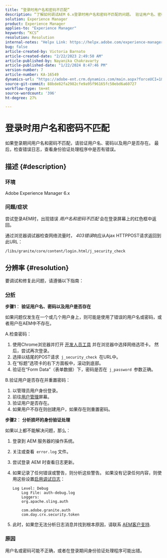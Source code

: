 ```yaml
---
title: “登录时用户名和密码不匹配”
description: “了解如何调试AEM 6.x登录时用户名和密码不匹配的问题。 验证用户名、密码并检查错误日志。”
solution: Experience Manager
product: Experience Manager
applies-to: "Experience Manager"
keywords: “KCS”
resolution: Resolution
internal-notes: "Helpx Link: https://helpx.adobe.com/experience-manager/kb/user-name-and-password-do-not-match-on-login.html"
bug: false
article-created-by: Victoria Barnato
article-created-date: "2/22/2023 2:49:50 AM"
article-published-by: Nayanika Chakravarty
article-published-date: "1/22/2024 8:47:46 PM"
version-number: 7
article-number: KA-16549
dynamics-url: "https://adobe-ent.crm.dynamics.com/main.aspx?forceUCI=1&pagetype=entityrecord&etn=knowledgearticle&id=e998cd92-5bb2-ed11-83fe-6045bd0067ea"
source-git-commit: 88bde82fa2982cfe9a95f96165fc50ebd6a60727
workflow-type: tm+mt
source-wordcount: '396'
ht-degree: 27%

---
```


# 登录时用户名和密码不匹配


如果登录期间用户名和密码不匹配，请验证用户名、密码以及用户是否存在。 最后，检查错误日志，查看身份验证处理程序中是否有错误。

## 描述 {#description}


### 环境

Adobe Experience Manager 6.x

### 问题/症状

尝试登录AEM时，出现错误 *用户名和密码不匹配* 会在登录屏幕上的红色框中返回。

通过浏览器调试器检查网络流量时， *403错误*&#x200B;响应从Ajax HTTPPOST请求返回到此URL：

`/libs/granite/core/content/login.html/j_security_check`


## 分辨率 {#resolution}


要调试和修复此问题，请遵循以下指南：

### <u><b>分析</b></u>

<b>步骤1</b>： <b>验证用户名、密码以及用户是否存在</b>

如果问题仅发生在一个或几个用户身上，则可能是使用了错误的用户名或密码，或者用户在AEM中不存在。

A.检查密码：

1. 使用Chrome浏览器并打开 [开发人员工具](https://developer.chrome.com/devtools) 并在浏览器中选择网络选项卡。 然后，尝试再次登录。
2. 选择以结尾的POST请求` j_security_check `在URL中。
3. 在“标题”选项卡的右下方面板中，滚动到底部。
4. 验证在“Form Data”（表单数据）下，密码是否在` j_password `参数正确。


B.验证用户是否存在并重置密码：

1. 以管理员用户身份登录。
2. 前往[用户管理](https://experienceleague.adobe.com/docs/experience-manager-65/administering/home.html?lang=en&amp;amp;topic=/experience-manager/6-5/sites/administering/morehelp/security.ug.js)屏幕。
3. 验证用户是否存在。
4. 如果用户不存在则创建用户，如果存在则重置密码。


<b>步骤2</b>： <b>分析损坏的身份验证处理</b>

如果以上都不能解决问题，那么：

1. 登录到 AEM 服务器的操作系统。
2. 关注或查看` error.log` 文件。
3. 尝试登录 AEM 时查看日志更新。
4. 如果记录了任何错误或警告，则分析这些警告。 如果没有记录任何内容，则使用这些设置[启用调试日志](https://experienceleague.adobe.com/docs/experience-manager-65/deploying/configuring/configure-logging.html)：


   ```
   Log Level: Debug
       Log File: auth-debug.log
       Loggers:
       org.apache.sling.auth
   
       com.adobe.granite.auth
       com.day.crx.security.token
   ```


5. 此时，如果您无法分析日志消息并找到根本原因，请联系 [AEM客户支持](https://experienceleague.adobe.com/?lang=zh-Hans?support-solution=Experience+Manager#support).


### <b>原因</b>

用户名或密码可能不正确，或者在登录期间身份验证处理程序可能出错。
